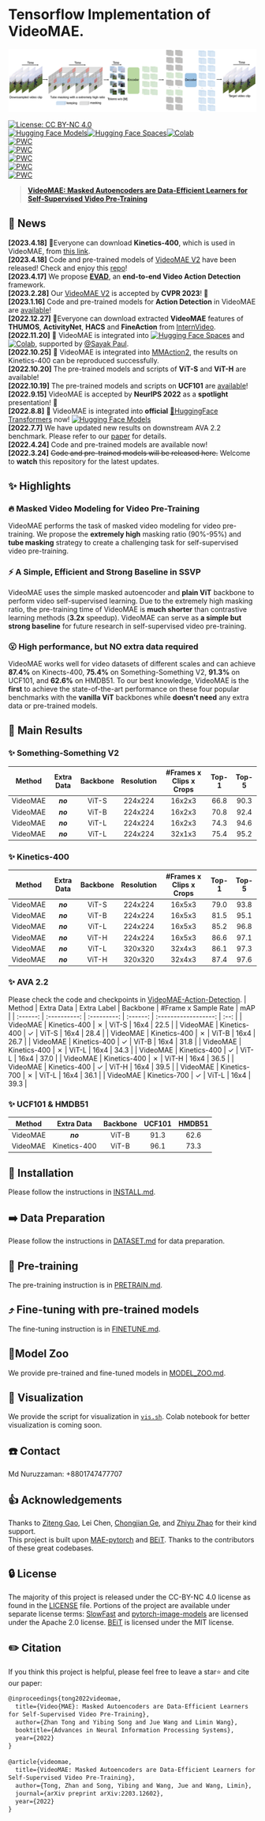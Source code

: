 # Tensorflow Implementation of VideoMAE.

![VideoMAE Framework](figs/videomae.jpg)

[![License: CC BY-NC 4.0](https://img.shields.io/badge/License-CC_BY--NC_4.0-lightgrey.svg)](https://creativecommons.org/licenses/by-nc/4.0/)<br>
[![Hugging Face Models](https://img.shields.io/badge/%F0%9F%A4%97%20Hugging%20Face-Models-blue)](https://huggingface.co/models?other=videomae)[![Hugging Face Spaces](https://img.shields.io/badge/%F0%9F%A4%97%20Hugging%20Face-Spaces-blue)](https://huggingface.co/spaces/sayakpaul/video-classification-ucf101-subset)[![Colab](https://colab.research.google.com/assets/colab-badge.svg)](https://colab.research.google.com/github/huggingface/notebooks/blob/main/examples/video_classification.ipynb)<br>
[![PWC](https://img.shields.io/endpoint.svg?url=https://paperswithcode.com/badge/videomae-masked-autoencoders-are-data-1/action-recognition-in-videos-on-something)](https://paperswithcode.com/sota/action-recognition-in-videos-on-something?p=videomae-masked-autoencoders-are-data-1)<br>
[![PWC](https://img.shields.io/endpoint.svg?url=https://paperswithcode.com/badge/videomae-masked-autoencoders-are-data-1/action-classification-on-kinetics-400)](https://paperswithcode.com/sota/action-classification-on-kinetics-400?p=videomae-masked-autoencoders-are-data-1)<br>[![PWC](https://img.shields.io/endpoint.svg?url=https://paperswithcode.com/badge/videomae-masked-autoencoders-are-data-1/action-recognition-on-ava-v2-2)](https://paperswithcode.com/sota/action-recognition-on-ava-v2-2?p=videomae-masked-autoencoders-are-data-1)<br>
[![PWC](https://img.shields.io/endpoint.svg?url=https://paperswithcode.com/badge/videomae-masked-autoencoders-are-data-1/self-supervised-action-recognition-on-ucf101)](https://paperswithcode.com/sota/self-supervised-action-recognition-on-ucf101?p=videomae-masked-autoencoders-are-data-1)<br>
[![PWC](https://img.shields.io/endpoint.svg?url=https://paperswithcode.com/badge/videomae-masked-autoencoders-are-data-1/self-supervised-action-recognition-on-hmdb51)](https://paperswithcode.com/sota/self-supervised-action-recognition-on-hmdb51?p=videomae-masked-autoencoders-are-data-1)

> [**VideoMAE: Masked Autoencoders are Data-Efficient Learners for Self-Supervised Video Pre-Training**](https://arxiv.org/abs/2203.12602)<br>

## 📰 News
**[2023.4.18]** 🎈Everyone can download **Kinetics-400**, which is used in VideoMAE, from [this link](https://opendatalab.com/Kinetics-400).<br>
**[2023.4.18]** Code and pre-trained models of [VideoMAE V2](https://arxiv.org/abs/2303.16727) have been released! Check and enjoy this [repo](https://github.com/OpenGVLab/VideoMAEv2)!<br>
**[2023.4.17]** We propose **[EVAD](https://arxiv.org/abs/2304.08451)**, an **end-to-end Video Action Detection** framework.<br>
**[2023.2.28]** Our [VideoMAE V2](https://arxiv.org/abs/2303.16727) is accepted by **CVPR 2023**! 🎉<br>
**[2023.1.16]** Code and pre-trained models for **Action Detection** in VideoMAE are [available](https://github.com/MCG-NJU/VideoMAE-Action-Detection)! <br>
**[2022.12.27]** 🎈Everyone can download extracted **VideoMAE** features of **THUMOS**, **ActivityNet**, **HACS** and **FineAction** from [InternVideo](https://github.com/OpenGVLab/InternVideo/tree/main/Downstream/Temporal-Action-Localization#to-reproduce-our-results-of-internvideo).<br>
**[2022.11.20]** 👀 VideoMAE is integrated into [![Hugging Face Spaces](https://img.shields.io/badge/%F0%9F%A4%97%20Hugging%20Face-Spaces-blue)](https://huggingface.co/spaces/sayakpaul/video-classification-ucf101-subset) and [![Colab](https://colab.research.google.com/assets/colab-badge.svg)](https://colab.research.google.com/github/huggingface/notebooks/blob/main/examples/video_classification.ipynb), supported by [@Sayak Paul](https://github.com/sayakpaul).<br>
**[2022.10.25]** 👀 VideoMAE is integrated into [MMAction2](https://github.com/open-mmlab/mmaction2/tree/dev-1.x/configs/recognition/videomae), the results  on Kinetics-400 can be reproduced successfully. <br>
**[2022.10.20]** The pre-trained models and scripts of **ViT-S** and **ViT-H** are available! <br>
**[2022.10.19]** The pre-trained models and scripts on **UCF101** are [available](MODEL_ZOO.md#UCF101)! <br>
**[2022.9.15]** VideoMAE is accepted by **NeurIPS 2022** as a **spotlight** presentation! 🎉 <br>
**[2022.8.8]** 👀 VideoMAE is integrated into **official** [🤗HuggingFace Transformers](https://huggingface.co/docs/transformers/main/en/model_doc/videomae) now! [![Hugging Face Models](https://img.shields.io/badge/%F0%9F%A4%97%20Hugging%20Face-Models-blue)](https://huggingface.co/models?other=videomae)<br>
**[2022.7.7]**  We have updated new results on downstream AVA 2.2 benchmark. Please refer to our [paper](https://arxiv.org/abs/2203.12602) for details. <br>
**[2022.4.24]**  Code and pre-trained models are available now! <br>
**[2022.3.24]** ~~Code and pre-trained models will be released here.~~ Welcome to **watch** this repository for the latest updates.

## ✨ Highlights

### 🔥 Masked Video Modeling for Video Pre-Training

VideoMAE performs the task of masked video modeling for video pre-training. We propose the **extremely high** masking ratio (90%-95%) and **tube masking** strategy to create a challenging task for self-supervised video pre-training.

### ⚡️ A Simple, Efficient and Strong Baseline in SSVP

VideoMAE uses the simple masked autoencoder and **plain ViT** backbone to perform video self-supervised learning. Due to the extremely high masking ratio, the pre-training time of VideoMAE is **much shorter** than contrastive learning methods (**3.2x** speedup). VideoMAE can serve as **a simple but strong baseline** for future research in self-supervised video pre-training.

### 😮 High performance, but NO extra data required

VideoMAE works well for video datasets of different scales and can achieve **87.4%** on Kinects-400, **75.4%** on Something-Something V2, **91.3%** on UCF101, and **62.6%** on HMDB51. To our best knowledge, VideoMAE is the **first** to achieve the state-of-the-art performance on these four popular benchmarks with the **vanilla ViT** backbones while **doesn't need** any extra data or pre-trained models.

## 🚀 Main Results

### ✨ Something-Something V2

|  Method  | Extra Data | Backbone | Resolution | #Frames x Clips x Crops | Top-1 | Top-5 |
| :------: | :--------: | :------: | :--------: | :---------------------: | :---: | :---: |
| VideoMAE |  ***no***  |  ViT-S   |  224x224   |         16x2x3          | 66.8  | 90.3  |
| VideoMAE |  ***no***  |  ViT-B   |  224x224   |         16x2x3          | 70.8  | 92.4  |
| VideoMAE |  ***no***  |  ViT-L   |  224x224   |         16x2x3          | 74.3  | 94.6  |
| VideoMAE |  ***no***  |  ViT-L   |  224x224   |         32x1x3          | 75.4  | 95.2  |

### ✨ Kinetics-400

|  Method  | Extra Data | Backbone | Resolution | #Frames x Clips x Crops | Top-1 | Top-5 |
| :------: | :--------: | :------: | :--------: | :---------------------: | :---: | :---: |
| VideoMAE |  ***no***  |  ViT-S   |  224x224   |         16x5x3          | 79.0  | 93.8  |
| VideoMAE |  ***no***  |  ViT-B   |  224x224   |         16x5x3          | 81.5  | 95.1  |
| VideoMAE |  ***no***  |  ViT-L   |  224x224   |         16x5x3          | 85.2  | 96.8  |
| VideoMAE |  ***no***  |  ViT-H   |  224x224   |         16x5x3          | 86.6  | 97.1  |
| VideoMAE |  ***no***  |  ViT-L   |  320x320   |         32x4x3          | 86.1  | 97.3  |
| VideoMAE |  ***no***  |  ViT-H   |  320x320   |         32x4x3          | 87.4  | 97.6  |

### ✨ AVA 2.2

Please check the code and checkpoints in [VideoMAE-Action-Detection](https://github.com/MCG-NJU/VideoMAE-Action-Detection).
|  Method  |  Extra Data  | Extra Label | Backbone | #Frame x Sample Rate | mAP  |
| :------: | :----------: | :---------: | :------: | :------------------: | :--: |
| VideoMAE | Kinetics-400 |   &cross;   |  ViT-S   |         16x4         | 22.5 |
| VideoMAE | Kinetics-400 |   &check;   |  ViT-S   |         16x4         | 28.4 |
| VideoMAE | Kinetics-400 |   &cross;   |  ViT-B   |         16x4         | 26.7 |
| VideoMAE | Kinetics-400 |   &check;   |  ViT-B   |         16x4         | 31.8 |
| VideoMAE | Kinetics-400 |   &cross;   |  ViT-L   |         16x4         | 34.3 |
| VideoMAE | Kinetics-400 |   &check;   |  ViT-L   |         16x4         | 37.0 |
| VideoMAE | Kinetics-400 |   &cross;   |  ViT-H   |         16x4         | 36.5 |
| VideoMAE | Kinetics-400 |   &check;   |  ViT-H   |         16x4         | 39.5 |
| VideoMAE | Kinetics-700 |   &cross;   |  ViT-L   |         16x4         | 36.1 |
| VideoMAE | Kinetics-700 |   &check;   |  ViT-L   |         16x4         | 39.3 |

### ✨ UCF101 & HMDB51

|  Method  |  Extra Data  | Backbone | UCF101 | HMDB51 |
| :------: | :----------: | :------: | :----: | :----: |
| VideoMAE |   ***no***   |  ViT-B   |  91.3  |  62.6  |
| VideoMAE | Kinetics-400 |  ViT-B   |  96.1  |  73.3  |

## 🔨 Installation

Please follow the instructions in [INSTALL.md](INSTALL.md).

## ➡️ Data Preparation

Please follow the instructions in [DATASET.md](DATASET.md) for data preparation.

## 🔄 Pre-training

The pre-training instruction is in [PRETRAIN.md](PRETRAIN.md).

## ⤴️ Fine-tuning with pre-trained models

The fine-tuning instruction is in [FINETUNE.md](FINETUNE.md).

## 📍Model Zoo

We provide pre-trained and fine-tuned models in [MODEL_ZOO.md](MODEL_ZOO.md).

## 👀 Visualization

We provide the script for visualization in [`vis.sh`](vis.sh).  Colab notebook for better visualization is coming soon.

## ☎️ Contact 

Md Nuruzzaman: +8801747477707

## 👍 Acknowledgements

Thanks to [Ziteng Gao](https://sebgao.github.io/), Lei Chen, [Chongjian Ge](https://chongjiange.github.io/), and [Zhiyu Zhao](https://github.com/JerryFlymi) for their kind support.<br>
This project is built upon [MAE-pytorch](https://github.com/pengzhiliang/MAE-pytorch) and [BEiT](https://github.com/microsoft/unilm/tree/master/beit). Thanks to the contributors of these great codebases.

## 🔒 License

The majority of this project is released under the CC-BY-NC 4.0 license as found in the [LICENSE](https://github.com/MCG-NJU/VideoMAE/blob/main/LICENSE) file. Portions of the project are available under separate license terms: [SlowFast](https://github.com/facebookresearch/SlowFast) and [pytorch-image-models](https://github.com/rwightman/pytorch-image-models) are licensed under the Apache 2.0 license. [BEiT](https://github.com/microsoft/unilm/tree/master/beit) is licensed under the MIT license.

## ✏️ Citation

If you think this project is helpful, please feel free to leave a star⭐️ and cite our paper:

```
@inproceedings{tong2022videomae,
  title={Video{MAE}: Masked Autoencoders are Data-Efficient Learners for Self-Supervised Video Pre-Training},
  author={Zhan Tong and Yibing Song and Jue Wang and Limin Wang},
  booktitle={Advances in Neural Information Processing Systems},
  year={2022}
}

@article{videomae,
  title={VideoMAE: Masked Autoencoders are Data-Efficient Learners for Self-Supervised Video Pre-Training},
  author={Tong, Zhan and Song, Yibing and Wang, Jue and Wang, Limin},
  journal={arXiv preprint arXiv:2203.12602},
  year={2022}
}
```

